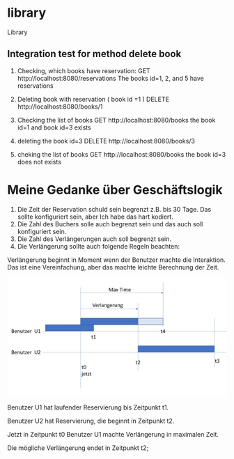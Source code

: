 # library
Library

## Integration test for method  delete book

1. Checking, which books have reservation:
GET http://localhost:8080/reservations
The books id=1, 2, and 5 have reservations

2. Deleting book with reservation ( book id =1 )
DELETE http://localhost:8080/books/1

3. Checking the list of books
GET http://localhost:8080/books
the book id=1  and book id=3 exists

4. deleting the book id=3
DELETE http://localhost:8080/books/3

5. cheking the list of books
GET http://localhost:8080/books
the book id=3 does not exists



# Meine Gedanke über Geschäftslogik

1.	Die Zeit  der Reservation schuld sein begrenzt z.B. bis 30 Tage. Das sollte konfiguriert sein, aber Ich habe das hart kodiert.
2.	Die Zahl des Buchers solle auch begrenzt sein und das auch soll konfiguriert sein.
3.	Die Zahl des Verlängerungen auch soll begrenzt sein.
4.	 Die Verlängerung sollte auch folgende Regeln beachten:

Verlängerung beginnt in Moment wenn der Benutzer machte die Interaktion. Das ist eine Vereinfachung, aber das machte leichte Berechnung der Zeit.  

![](bild1.jpg)
 
Benutzer U1 hat laufender Reservierung bis Zeitpunkt t1.

Benutzer U2 hat Reservierung, die beginnt in Zeitpunkt t2.

Jetzt in Zeitpunkt t0 Benutzer U1 machte Verlängerung in maximalen Zeit.

Die mögliche Verlängerung endet in Zeitpunkt t2;


